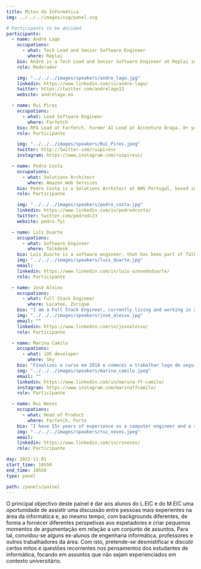 ```yaml
---
title: Mitos da Informática
img: ../../../images/svg/panel.svg

# Participants to be decided
participants:
  - name: André Lago
    occupations:
      - what: Tech Lead and Senior Software Engineer
        where: Replai
    bio: André is a Tech Lead and Senior Software Engineer at Replai in Porto, helping some of the world’s largest companies improve how they make video creatives using Computer Vision and AI. Previously, André was a Senior Software Engineer at Google for almost 3 years.
    role: Moderador

    img: "../../../images/speakers/andre_lago.jpg"
    linkedin: https://www.linkedin.com/in/andre-lago/
    twitter: https://twitter.com/andrelago13
    website: andrelago.eu

  - name: Rui Pires
    occupations:
      - what: Lead Software Engineer
        where: Farfetch
    bio: RPA Lead at Farfetch. Former AI Lead at Accenture Braga. 8+ years of Software Development in AI related projects (Chatbots, NLP, OCR, ASR and RPA).
    role: Participante

    img: "../../../images/speakers/Rui_Pires.jpeg"
    twitter: http://twitter.com/ruipiresc
    instagram: https://www.instagram.com/ruipiresc/

  - name: Pedro Costa
    occupations:
      - what: Solutions Architect
        where: Amazon Web Services
    bio: Pedro Costa is a Solutions Architect at AWS Portugal, based in Lisbon. He currently works with SMBs in Portugal to help them innovate and modernize with the Cloud. In his free time he likes to look for new places to photograph and surf.
    role: Participante

    img: "../../../images/speakers/pedro_costa.jpg"
    linkedin: https://www.linkedin.com/in/pedrodcosta/
    twitter: twitter.com/pedrodc23
    website: pedro.fyi

  - name: Luís Duarte
    occupations:
      - what: Software Engineer
        where: Talkdesk
    bio: Luís Duarte is a software engineer, that has been part of Talkdesk for over three years now, ever since finishing his integrated masters in Informatics and Computing Engineering at the Faculty of Engineering of the University of Porto. Curious at heart and a team player always eager to learn more, Luís has helped shape Talkdesk Studio, a platform for building contact center customer journeys, into one of the company’s most prominent products. Passionate about People, Engineering and Technology, Luís loves to learn and talk about team sustainability, career development and personal/professional growth.
    img: "../../../images/speakers/luis_duarte.jpg"
    email:
    linkedin: https://www.linkedin.com/in/luis-azevedoduarte/
    role: Participante

  - name: José Aleixo
    occupations:
      - what: Full Stack Engineer
        where: Locatee, Zurique
    bio: "I am a Full Stack Engineer, currently living and working in Zurich. I have an Integrated Master’s degree in Software Engineering and Computer Science from the University of Porto. After graduating, I started doing research in deep reinforcement learning and am currently pursuing a Ph.D. part-time. I aspire to build efficient and intelligent systems capable of processing data and providing valuable insights."
    img: "../../../images/speakers/jose_aleixo.jpg"
    email: ""
    linkedin: https://www.linkedin.com/in/josealeixo/
    role: Participante

  - name: Marina Camilo
    occupations:
      - what: iOS developer
        where: Sky
    bio: "Finalizei o curso em 2018 e comecei a trabalhar logo de seguido no programa PlugIn da Farfetch. Ao final de dois anos e meio e com vontade de experimentar novos desafios decidi aceitar trabalhar na Sky, no produto Peacock da NBCUniversal."
    img: "../../../images/speakers/marina_camilo.jpeg"
    email: ""
    linkedin: https://www.linkedin.com/in/marina-ff-camilo/
    instagram: https://www.instagram.com/marinaffcamilo/
    role: Participante

  - name: Rui Neves
    occupations:
      - what: Head of Product
        where: Farfetch, Porto
    bio: "I have 15+ years of experience as a computer engineer and a successful track record on roles such as Head of Product, Engineering Manager / Tech Lead, Agile Coach / Scrum Master, Solutions Architect, Head of PMO / Head of Delivery / Portfolio Manager / Program Manager, COO and CEO. On my free time, I volunteer organizing Commit Porto, an international technology conference, I was for 4 years the President of AlumniEI-FEUP and I successfully fulfilled a major personal goal: a round the world trip."
    img: "../../../images/speakers/rui_neves.jpeg"
    email:
    linkedin: https://www.linkedin.com/in/rsneves/
    role: Participante

day: 2022-11-01
start_time: 16h50
end_time: 18h50
type: panel

path: /panels/painel
---
```


O principal objectivo deste painel é dar aos alunos do L.EIC e do M.EIC uma oportunidade de assistir uma discussão entre pessoas mais experientes na área da informática e, ao mesmo tempo, com backgrounds diferentes, de forma a fornecer diferentes perspetivas aos espetadores e criar pequenos momentos de argumentação em relação a um conjunto de assuntos. Para tal, convidou-se alguns ex-alunos de engenharia informática, professores e outros trabalhadores da área. Com isto, pretende-se desmistificar e discutir certos mitos e questões recorrentes nos pensamentos dos estudantes de informática, focando em assuntos que não sejam experienciados em contexto universitário.
